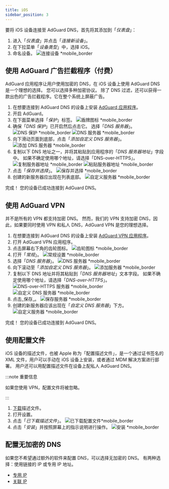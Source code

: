 ```yaml
---
title: iOS
sidebar_position: 3
---
```


要将 iOS 设备连接至 AdGuard DNS，首先将其添加到「_仪表盘_」：

1. 进入「_仪表盘_」并点击「_连接新设备_」。
2. 在下拉菜单「_设备类型_」中，选择 iOS。
3. 命名设备。
   ![连接设备 \*mobile\_border](https://cdn.adtidy.org/content/kb/dns/private/new_dns/connect/ios_ab/choose_ios.png)

## 使用 AdGuard 广告拦截程序（付费）

AdGuard 应用程序让用户使用加密的 DNS，在 iOS 设备上使用 AdGuard DNS 是一个理想的选择。 您可以选择多种加密协议。 除了 DNS 过滤，还可以获得一款出色的广告拦截程序。它在整个系统上屏蔽广告。

1. 在想要连接到 AdGuard DNS 的设备上安装 [AdGuard 应用程序](https://adguard.com/adguard-ios/overview.html)。
2. 开启 AdGuard。
3. 在下面菜单选择「_保护_」标签。
   ![盾牌图标 \*mobile\_border](https://cdn.adtidy.org/content/kb/dns/private/new_dns/connect/ios_ab/ios_step3.jpg)
4. 确保「_DNS 保护_」已开启然后点击它。 选择「_DNS 服务器_」。
   ![DNS 保护 \*mobile\_border](https://cdn.adtidy.org/content/kb/dns/private/new_dns/connect/ios_ab/ios_step4.jpg)
   ![DNS 服务器 \*mobile\_border](https://cdn.adtidy.org/content/kb/dns/private/new_dns/connect/ios_ab/ios_step4_2.jpg)
5. 向下滑动页面到底部，点击「_添加自定义 DNS 服务器_」。
   ![添加 DNS 服务器 \*mobile\_border](https://cdn.adtidy.org/content/kb/dns/private/new_dns/connect/ios_ab/ios_step5.jpg)
6. 复制以下 DNS 地址之一，并将其粘贴到应用程序的「_DNS 服务器地址_」字段中。 如果不确定使用哪个地址，请选择「DNS-over-HTTPS」。
   ![复制服务器地址 \*mobile\_border](https://cdn.adtidy.org/content/kb/dns/private/new_dns/connect/ios_ab/ios_step6_1.png)
   ![粘贴服务器地址 \*mobile\_border](https://cdn.adtidy.org/content/kb/dns/private/new_dns/connect/ios_ab/ios_step6_2.jpg)
7. 点击「_保存并选择_」。
   ![保存并选择 \*mobile\_border](https://cdn.adtidy.org/content/kb/dns/private/new_dns/connect/ios_ab/ios_step7.jpg)
8. 创建的新服务器应出现在列表底部。
   ![自定义服务器 \*mobile\_border](https://cdn.adtidy.org/content/kb/dns/private/new_dns/connect/ios_ab/ios_step8.jpg)

完成！ 您的设备已成功连接到 AdGuard DNS。

## 使用 AdGuard VPN

并不是所有的 VPN 都支持加密 DNS。 然而，我们的 VPN 支持加密 DNS，因此，如果要同时使用 VPN 和私人 DNS，AdGuard VPN 是您的理想选择。

1. 在想要连接到 AdGuard DNS 的设备上安装 [AdGuard VPN 应用程序](https://adguard-vpn.com/ios/overview.html)。
2. 打开 AdGuard VPN 应用程序。
3. 点击屏幕右下角的齿轮图标。
   ![齿轮图标 \*mobile\_border](https://cdn.adtidy.org/content/kb/dns/private/new_dns/connect/ios_vpn/ios_step3.jpg)
4. 打开「_常规_」。
   ![常规设置 \*mobile\_border](https://cdn.adtidy.org/content/kb/dns/private/new_dns/connect/ios_vpn/ios_step4.jpg)
5. 选择「_DNS 服务器_」。
   ![DNS 服务器 \*mobile\_border](https://cdn.adtidy.org/content/kb/dns/private/new_dns/connect/ios_vpn/ios_step5.png)
6. 向下滚动至「_添加自定义 DNS 服务器_」。
   ![添加服务器 \*mobile\_border](https://cdn.adtidy.org/content/kb/dns/private/new_dns/connect/ios_vpn/ios_step6.png)
7. 复制以下 DNS 地址并将其粘贴到「_DNS 服务器地址_」文本字段。 如果不确定使用哪个地址，请选择「_DNS-over-HTTPS_」。
   ![DNS-over-HTTPS 服务器 \*mobile\_border](https://cdn.adtidy.org/content/kb/dns/private/new_dns/connect/ios_vpn/ios_step7_1.png)
   ![自定义 DNS 服务器 \*mobile\_border](https://cdn.adtidy.org/content/kb/dns/private/new_dns/connect/ios_vpn/ios_step7_2.jpg)
8. 点击_保存_。
   ![保存服务器 \*mobile\_border](https://cdn.adtidy.org/content/kb/dns/private/new_dns/connect/ios_vpn/ios_step8.jpg)
9. 创建的新服务器应该出现在「_自定义 DNS 服务器_」下方。
   ![自定义服务器 \*mobile\_border](https://cdn.adtidy.org/content/kb/dns/private/new_dns/connect/ios_vpn/ios_step9.png)

完成！ 您的设备已成功连接到 AdGuard DNS。

## 使用配置文件

iOS 设备的描述文件，也被 Apple 称为「配置描述文件」，是一个通过证书签名的 XML 文件，用户可以手动在 iOS 设备上安装，或者通过 MDM 解决方案进行部署。 用户还可以用配置描述文件在设备上配私人 AdGuard DNS。

:::note 重要信息

如果您使用 VPN，配置文件将被忽略。

:::

1. [下载](https://dns.website.agrd.dev/public_api/v1/settings/e7b499cc-94c0-4448-8404-88d11f4f51a2/doh_mobileconfig.xml)描述文件。
2. 打开设置。
3. 点击「_已下载描述文件_」。
   ![已下载配置文件\*mobile\_border](https://cdn.adtidy.org/content/kb/dns/private/new_dns/connect/ios_manual/manual_step3.png)
4. 点击「_安装_」并按照屏幕上的指示说明进行操作。
   ![安装 \*mobile\_border](https://cdn.adtidy.org/content/kb/dns/private/new_dns/connect/ios_manual/manual_step4.png)

## 配置无加密的 DNS

如果您不希望通过额外的软件来配置 DNS，可以选择无加密的 DNS。 有两种选择：使用链接的 IP 或专用 IP 地址。

- [专用 IP](/private-dns/connect-devices/other-options/dedicated-ip.md)
- [关联 IP](/private-dns/connect-devices/other-options/linked-ip.md)
